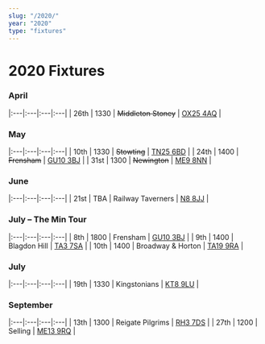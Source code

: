 ```yaml
---
slug: "/2020/"
year: "2020"
type: "fixtures"
---
```


# 2020 Fixtures

### April

|:---|:---|:---|:---|
| 26th | 1330 | <del>Middleton Stoney</del> | [OX25 4AQ](https//goo.gl/maps/2oHFhgW7cVt) | 

### May

|:---|:---|:---|:---|
| 10th | 1330 | <del>Stowting</del> | [TN25 6BD](https//goo.gl/maps/5KNmaMe6Wb42) | 
| 24th | 1400 | <del>Frensham</del> | [GU10 3BJ](https//goo.gl/maps/xBUZvPU1vnK2) | 
| 31st | 1300 | <del>Newington</del> | [ME9 8NN](https//goo.gl/maps/2XwQKWc9brr) | 

### June

|:---|:---|:---|:---|
| 21st | TBA | Railway Taverners | [N8 8JJ](https//goo.gl/maps/BuCf1MgUwJTViZ4YA) | 

### July – The Min Tour

|:---|:---|:---|:---|
| 8th | 1800 | Frensham | [GU10 3BJ](https//goo.gl/maps/xBUZvPU1vnK2) | 
| 9th | 1400 | Blagdon Hill | [TA3 7SA](https//goo.gl/maps/H6iLZLNcja12) | 
| 10th | 1400 | Broadway &amp; Horton | [TA19 9RA](https//goo.gl/maps/hVamJL8if6v) | 

### July

|:---|:---|:---|:---|
| 19th | 1330 | Kingstonians | [KT8 9LU](https//goo.gl/maps/4kwjPyThUMkyQfhe8) | 

### September

|:---|:---|:---|:---|
| 13th | 1300 | Reigate Pilgrims | [RH3 7DS](https//goo.gl/maps/APtKSjuaQ5v) | 
| 27th | 1200 | Selling | [ME13 9RQ](https//goo.gl/maps/QeLhjBkEbJr) |
